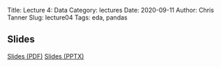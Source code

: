 Title: Lecture 4: Data
Category: lectures
Date: 2020-09-11
Author: Chris Tanner
Slug: lecture04
Tags: eda, pandas


## Slides
[Slides (PDF)]({attach}slides/Lecture04_EDA_and_PANDAS.pdf)
[Slides (PPTX)]({attach}slides/Lecture04_EDA_and_PANDAS.pptx)
